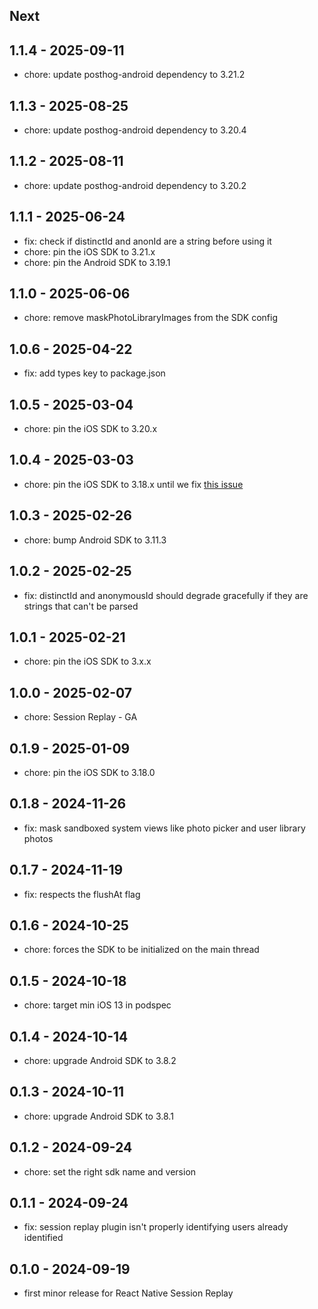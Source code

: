 ## Next

## 1.1.4 - 2025-09-11

- chore: update posthog-android dependency to 3.21.2

## 1.1.3 - 2025-08-25

- chore: update posthog-android dependency to 3.20.4

## 1.1.2 - 2025-08-11

- chore: update posthog-android dependency to 3.20.2

## 1.1.1 - 2025-06-24

- fix: check if distinctId and anonId are a string before using it
- chore: pin the iOS SDK to 3.21.x
- chore: pin the Android SDK to 3.19.1

## 1.1.0 - 2025-06-06

- chore: remove maskPhotoLibraryImages from the SDK config

## 1.0.6 - 2025-04-22

- fix: add types key to package.json

## 1.0.5 - 2025-03-04

- chore: pin the iOS SDK to 3.20.x

## 1.0.4 - 2025-03-03

- chore: pin the iOS SDK to 3.18.x until we fix [this issue](https://github.com/PostHog/posthog-ios/issues/292)

## 1.0.3 - 2025-02-26

- chore: bump Android SDK to 3.11.3

## 1.0.2 - 2025-02-25

- fix: distinctId and anonymousId should degrade gracefully if they are strings that can't be parsed

## 1.0.1 - 2025-02-21

- chore: pin the iOS SDK to 3.x.x

## 1.0.0 - 2025-02-07

- chore: Session Replay - GA

## 0.1.9 - 2025-01-09

- chore: pin the iOS SDK to 3.18.0

## 0.1.8 - 2024-11-26

- fix: mask sandboxed system views like photo picker and user library photos

## 0.1.7 - 2024-11-19

- fix: respects the flushAt flag

## 0.1.6 - 2024-10-25

- chore: forces the SDK to be initialized on the main thread

## 0.1.5 - 2024-10-18

- chore: target min iOS 13 in podspec

## 0.1.4 - 2024-10-14

- chore: upgrade Android SDK to 3.8.2

## 0.1.3 - 2024-10-11

- chore: upgrade Android SDK to 3.8.1

## 0.1.2 - 2024-09-24

- chore: set the right sdk name and version

## 0.1.1 - 2024-09-24

- fix: session replay plugin isn't properly identifying users already identified

## 0.1.0 - 2024-09-19

- first minor release for React Native Session Replay
